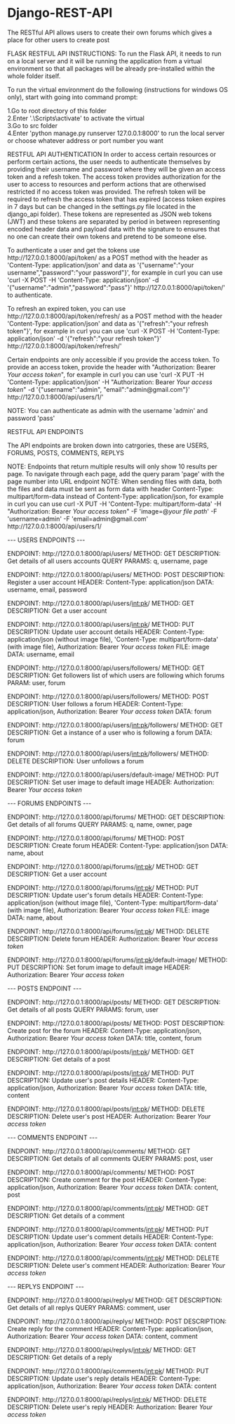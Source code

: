 # Django-REST-API

The RESTful API allows users to create their own forums which gives a place for other users to create post

FLASK RESTFUL API INSTRUCTIONS: To run the Flask API, it needs to run on a local server and it will be running the application from a virtual environment so that all packages will be already pre-installed within the whole folder itself.

To run the virtual environment do the following (instructions for windows OS only), start with going into command prompt:

1.Go to root directory of this folder <br />
2.Enter '.\Scripts\activate' to activate the virtual <br />
3.Go to src folder <br />
4.Enter 'python manage.py runserver 127.0.0.1:8000' to run the local server or choose whatever address or port number you want <br />

RESTFUL API AUTHENTICATION
In order to access certain resources or perform certain actions, the user needs to authenticate themselves by providing their username and password where they will be given an access token and a refesh token. The access token provides authorization for the user to access to resources and perform actions that are otherwised restricted if no access token was provided. The refresh token will be required to refresh the access token that has expired (access token expires in 7 days but can be changed in the settings.py file located in the django_api folder). These tokens are represented as JSON web tokens (JWT) and these tokens are separated by period in between representing encoded header data and payload data with the signature to ensures that no one can create their own tokens and pretend to be someone else.

To authenticate a user and get the tokens use http:<span></span>//127.0.0.1:8000/api/token/ as a POST method with the header as 'Content-Type: application/json' and data as '{"username":"your username","password":"your password"}', for example in curl you can use 'curl -X POST -H 'Content-Type: application/json' -d '{"username":"admin","password":"pass"}' http:<span></span>//127.0.0.1:8000/api/token/' to authenticate. 

To refresh an expired token, you can use http:<span></span>//127.0.0.1:8000/api/token/refresh/ as a POST method with the header 'Content-Type: application/json' and data as '{"refresh":"your refresh token"}', for example in curl you can use 'curl -X POST -H 'Content-Type: application/json' -d '{"refresh":"your refresh token"}' http:<span></span>//127.0.0.1:8000/api/token/refresh/'

Certain endpoints are only accessible if you provide the access token. To provide an access token, provide the header with "Authorization: Bearer *Your access token*", for example in curl you can use 'curl -X PUT -H 'Content-Type: application/json' -H "Authorization: Bearer *Your access token*" -d '{"username":"admin", "email":"admin@gmail.<span></span>com"}' http:<span></span>//127.0.0.1:8000/api/users/1/'

NOTE: You can authenticate as admin with the username 'admin' and password 'pass'

RESTFUL API ENDPOINTS

The API endpoints are broken down into catrgories, these are USERS, FORUMS, POSTS, COMMENTS, REPLYS

NOTE: Endpoints that return multiple results will only show 10 results per page. To navigate through each page, add the query param 'page' with the page number into URL endpoint
NOTE: When sending files with data, both the files and data must be sent as form data with header Content-Type: multipart/form-data instead of Content-Type: application/json, for example in curl you can use curl -X PUT -H 'Content-Type: multipart/form-data' -H "Authorization: Bearer *Your access token*" -F 'image=@*your file path*' -F 'username=admin' -F 'email=admin@gmail.<span></span>com' http:<span></span>//127.0.0.1:8000/api/users/1/
 
--- USERS ENDPOINTS ---

ENDPOINT: http:<span></span>//127.0.0.1:8000/api/users/
METHOD: GET
DESCRIPTION: Get details of all users accounts
QUERY PARAMS: q, username, page

ENDPOINT: http:<span></span>//127.0.0.1:8000/api/users/
METHOD: POST
DESCRIPTION: Register a user account
HEADER: Content-Type: application/json
DATA: username, email, password

ENDPOINT: http:<span></span>//127.0.0.1:8000/api/users/<int:pk>/
METHOD: GET
DESCRIPTION: Get a user account

ENDPOINT: http:<span></span>//127.0.0.1:8000/api/users/<int:pk>/
METHOD: PUT
DESCRIPTION: Update user account details
HEADER: Content-Type: application/json (without image file), 'Content-Type: multipart/form-data' (with image file), Authorization: Bearer *Your access token*
FILE: image
DATA: username, email

ENDPOINT: http:<span></span>//127.0.0.1:8000/api/users/followers/
METHOD: GET
DESCRIPTION: Get followers list of which users are following which forums
PARAM: user, forum

ENDPOINT: http:<span></span>//127.0.0.1:8000/api/users/followers/
METHOD: POST
DESCRIPTION: User follows a forum
HEADER: Content-Type: application/json, Authorization: Bearer *Your access token*
DATA: forum

ENDPOINT: http:<span></span>//127.0.0.1:8000/api/users/<int:pk>/followers/
METHOD: GET
DESCRIPTION: Get a instance of a user who is following a forum
DATA: forum

ENDPOINT: http:<span></span>//127.0.0.1:8000/api/users/<int:pk>/followers/
METHOD: DELETE
DESCRIPTION: User unfollows a forum

ENDPOINT: http:<span></span>//127.0.0.1:8000/api/users/default-image/
METHOD: PUT
DESCRIPTION: Set user image to default image
HEADER: Authorization: Bearer *Your access token*

--- FORUMS ENDPOINTS ---

ENDPOINT: http:<span></span>//127.0.0.1:8000/api/forums/
METHOD: GET
DESCRIPTION: Get details of all forums
QUERY PARAMS: q, name, owner, page

ENDPOINT: http:<span></span>//127.0.0.1:8000/api/forums/
METHOD: POST
DESCRIPTION: Create forum
HEADER: Content-Type: application/json
DATA: name, about

ENDPOINT: http:<span></span>//127.0.0.1:8000/api/forums/<int:pk>/
METHOD: GET
DESCRIPTION: Get a user account

ENDPOINT: http:<span></span>//127.0.0.1:8000/api/forums/<int:pk>/
METHOD: PUT
DESCRIPTION: Update user's forum details
HEADER: Content-Type: application/json (without image file), 'Content-Type: multipart/form-data' (with image file), Authorization: Bearer *Your access token*
FILE: image
DATA: name, about

ENDPOINT: http:<span></span>//127.0.0.1:8000/api/forums/<int:pk>/
METHOD: DELETE
DESCRIPTION: Delete forum
HEADER: Authorization: Bearer *Your access token*

ENDPOINT: http:<span></span>//127.0.0.1:8000/api/forums/<int:pk>/default-image/
METHOD: PUT
DESCRIPTION: Set forum image to default image
HEADER: Authorization: Bearer *Your access token*

--- POSTS ENDPOINT ---

ENDPOINT: http:<span></span>//127.0.0.1:8000/api/posts/
METHOD: GET
DESCRIPTION: Get details of all posts
QUERY PARAMS: forum, user

ENDPOINT: http:<span></span>//127.0.0.1:8000/api/posts/
METHOD: POST
DESCRIPTION: Create post for the forum
HEADER: Content-Type: application/json, Authorization: Bearer *Your access token*
DATA: title, content, forum

ENDPOINT: http:<span></span>//127.0.0.1:8000/api/posts/<int:pk>/
METHOD: GET
DESCRIPTION: Get details of a post

ENDPOINT: http:<span></span>//127.0.0.1:8000/api/posts/<int:pk>/
METHOD: PUT
DESCRIPTION: Update user's post details
HEADER: Content-Type: application/json, Authorization: Bearer *Your access token*
DATA: title, content

ENDPOINT: http:<span></span>//127.0.0.1:8000/api/posts/<int:pk>/
METHOD: DELETE
DESCRIPTION: Delete user's post
HEADER: Authorization: Bearer *Your access token*

--- COMMENTS ENDPOINT ---

ENDPOINT: http:<span></span>//127.0.0.1:8000/api/comments/
METHOD: GET
DESCRIPTION: Get details of all comments
QUERY PARAMS: post, user

ENDPOINT: http:<span></span>//127.0.0.1:8000/api/comments/
METHOD: POST
DESCRIPTION: Create comment for the post
HEADER: Content-Type: application/json, Authorization: Bearer *Your access token*
DATA: content, post

ENDPOINT: http:<span></span>//127.0.0.1:8000/api/comments/<int:pk>/
METHOD: GET
DESCRIPTION: Get details of a comment

ENDPOINT: http:<span></span>//127.0.0.1:8000/api/comments/<int:pk>/
METHOD: PUT
DESCRIPTION: Update user's comment details
HEADER: Content-Type: application/json, Authorization: Bearer *Your access token*
DATA: content

ENDPOINT: http:<span></span>//127.0.0.1:8000/api/comments/<int:pk>/
METHOD: DELETE
DESCRIPTION: Delete user's comment
HEADER: Authorization: Bearer *Your access token*

--- REPLYS ENDPOINT ---

ENDPOINT: http:<span></span>//127.0.0.1:8000/api/replys/
METHOD: GET
DESCRIPTION: Get details of all replys
QUERY PARAMS: comment, user

ENDPOINT: http:<span></span>//127.0.0.1:8000/api/replys/
METHOD: POST
DESCRIPTION: Create reply for the comment
HEADER: Content-Type: application/json, Authorization: Bearer *Your access token*
DATA: content, comment

ENDPOINT: http:<span></span>//127.0.0.1:8000/api/replys/<int:pk>/
METHOD: GET
DESCRIPTION: Get details of a reply

ENDPOINT: http:<span></span>//127.0.0.1:8000/api/comments/<int:pk>/
METHOD: PUT
DESCRIPTION: Update user's reply details
HEADER: Content-Type: application/json, Authorization: Bearer *Your access token*
DATA: content

ENDPOINT: http:<span></span>//127.0.0.1:8000/api/replys/<int:pk>/
METHOD: DELETE
DESCRIPTION: Delete user's reply
HEADER: Authorization: Bearer *Your access token*

